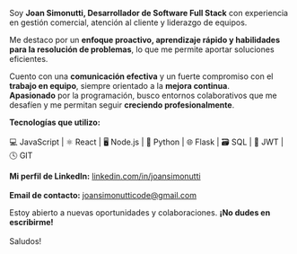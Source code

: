Soy **Joan Simonutti, Desarrollador de Software Full Stack** con experiencia en gestión comercial, atención al cliente y liderazgo de equipos. <br/>

Me destaco por un **enfoque proactivo, aprendizaje rápido y habilidades para la resolución de problemas**, lo que me permite aportar soluciones eficientes. <br/>  

Cuento con una **comunicación efectiva** y un fuerte compromiso con el **trabajo en equipo**, siempre orientado a la **mejora continua**. <br/>   **Apasionado** por la programación, busco entornos colaborativos que me desafíen y me permitan seguir **creciendo profesionalmente**. <br/>  

**Tecnologías que utilizo:** <br/>  
💻 JavaScript | ⚛️ React | 🖥️ Node.js | 🐍 Python | 🌐 Flask | 🗃️ SQL | 🔑 JWT | 🕓 GIT <br/>  

**Mi perfil de LinkedIn:** [linkedin.com/in/joansimonutti](https://www.linkedin.com/in/joansimonutti/)  <br/>  
**Email de contacto:** [joansimonutticode@gmail.com](mailto:joansimonutticode@gmail.com)  <br/>  

Estoy abierto a nuevas oportunidades y colaboraciones. **¡No dudes en escribirme!** <br/>  
Saludos!
